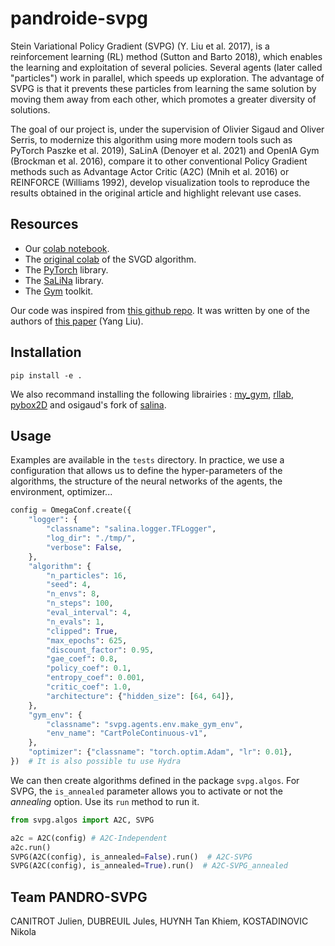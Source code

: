 # pandroide-svpg

Stein Variational Policy Gradient (SVPG) (Y. Liu et al. 2017), is a reinforcement 
learning (RL) method (Sutton and Barto 2018), which enables the learning and 
exploitation of several policies. Several agents (later called "particles") work in 
parallel, which speeds up exploration. The advantage of SVPG is that it prevents 
these particles from learning the same solution by moving them away from each other, 
which promotes a greater diversity of solutions.

The goal of our project is, under the supervision of Olivier Sigaud and Oliver 
Serris, to modernize this algorithm using more modern tools such as PyTorch Paszke 
et al. 2019), SaLinA (Denoyer et al. 2021) and OpenIA Gym (Brockman et al. 2016), 
compare it to other conventional Policy Gradient methods such as Advantage Actor 
Critic (A2C) (Mnih et al. 2016) or REINFORCE (Williams 1992), develop visualization 
tools to reproduce the results obtained in the original article and highlight 
relevant use cases.


## Resources

- Our [colab notebook](https://colab.research.google.com/drive/15Kv6SnBmB3NXLfmZnPS88TnpEqXGDLvZ#scrollTo=SqNaC7QC_GwF).
- The [original colab](https://colab.research.google.com/drive/1foozXbDd4YNYuYKdjwFIcwiUnIaR7-Or?usp=sharing#scrollTo=SqNaC7QC_GwF) of the SVGD algorithm.
- The [PyTorch](https://pytorch.org/) library.
- The [SaLiNa](https://github.com/facebookresearch/salina) library.
- The [Gym](https://gym.openai.com/) toolkit.

Our code was inspired from [this github repo](https://github.com/largelymfs/svpg_REINFORCE). It was written by one of the authors of [this paper](https://arxiv.org/pdf/1704.02399.pdf) (Yang Liu).

## Installation

```
pip install -e .
```

We also recommand installing the following librairies :
[my_gym](https://github.com/osigaud/my_gym),
[rllab](https://github.com/rll/rllab),
[pybox2D](https://github.com/pybox2d/pybox2d)
and osigaud's fork of [salina](https://github.com/osigaud/salina).

## Usage

Examples are available in the `tests` directory. In practice, we use a configuration that allows us to define the hyper-parameters of the algorithms, the structure of the neural networks of the agents, the environment, optimizer...

```py
config = OmegaConf.create({
    "logger": {
        "classname": "salina.logger.TFLogger",
        "log_dir": "./tmp/",
        "verbose": False,
    },
    "algorithm": {
        "n_particles": 16,
        "seed": 4,
        "n_envs": 8,
        "n_steps": 100,
        "eval_interval": 4,
        "n_evals": 1,
        "clipped": True,
        "max_epochs": 625,
        "discount_factor": 0.95,
        "gae_coef": 0.8,
        "policy_coef": 0.1,
        "entropy_coef": 0.001,
        "critic_coef": 1.0,
        "architecture": {"hidden_size": [64, 64]},
    },
    "gym_env": {
        "classname": "svpg.agents.env.make_gym_env",
        "env_name": "CartPoleContinuous-v1",
    },
    "optimizer": {"classname": "torch.optim.Adam", "lr": 0.01},
})  # It is also possible tu use Hydra
```

We can then create algorithms defined in the package `svpg.algos`. For SVPG, the `is_annealed` parameter allows you to activate or not the _annealing_ option. 
Use its `run` method to run it.

```py
from svpg.algos import A2C, SVPG

a2c = A2C(config) # A2C-Independent
a2c.run()
SVPG(A2C(config), is_annealed=False).run()  # A2C-SVPG
SVPG(A2C(config), is_annealed=True).run()  # A2C-SVPG_annealed
```

## Team PANDRO-SVPG
CANITROT Julien, DUBREUIL Jules, HUYNH Tan Khiem, KOSTADINOVIC Nikola
